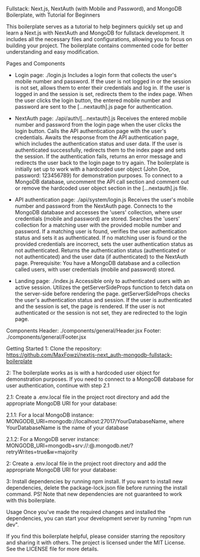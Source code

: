 Fullstack: Next.js, NextAuth (with Mobile and Password), and MongoDB Boilerplate, with Tutorial for Beginners

This boilerplate serves as a tutorial to help beginners quickly set up and learn a Next.js with NextAuth and MongoDB for fullstack development. It includes all the necessary files and configurations, allowing you to focus on building your project. The boilerplate contains commented code for better understanding and easy modification.

Pages and Components

- Login page: ./login.js
  Includes a login form that collects the user's mobile number and password.
  If the user is not logged in or the session is not set, allows them to enter their credentials and log in. 
  If the user is logged in and the session is set, redirects them to the index page.
  When the user clicks the login button, the entered mobile number and password are sent to the [...nextauth].js page for authentication.

- NextAuth page: ./api/auth/[...nextauth].js
  Receives the entered mobile number and password from the login page when the user clicks the login button.
  Calls the API authentication page with the user's credentials.
  Awaits the response from the API authentication page, which includes the authentication status and user data.
  If the user is authenticated successfully, redirects them to the index page and sets the session.
  If the authentication fails, returns an error message and redirects the user back to the login page to try again.
  The boilerplate is initially set up to work with a hardcoded user object (John Doe, password: 123456789) for demonstration purposes. To connect to a MongoDB database, uncomment the API call section and comment out or remove the hardcoded user object section in the [...nextauth].js file.

- API authentication page: ./api/system/login.js
  Receives the user's mobile number and password from the NextAuth page.
  Connects to the MongoDB database and accesses the 'users' collection, where user credentials (mobile and password) are stored.
  Searches the 'users' collection for a matching user with the provided mobile number and password.
  If a matching user is found, verifies the user authentication status and sets it as authenticated.
  If no matching user is found or the provided credentials are incorrect, sets the user authentication status as not authenticated.
  Returns the authentication status (authenticated or not authenticated) and the user data (if authenticated) to the NextAuth page.
  Prerequisite: You have a MongoDB database and a collection called users, with user credentials (mobile and password) stored.

- Landing page: ./index.js
  Accessible only to authenticated users with an active session.
  Utilizes the getServerSideProps function to fetch data on the server-side before rendering the page.
  getServerSideProps checks the user's authentication status and session.
  If the user is authenticated and the session is set, the page is rendered.
  If the user is not authenticated or the session is not set, they are redirected to the login page.

Components
Header: ./components/general/Header.jsx
Footer: ./components/general/Footer.jsx

Getting Started
1: Clone the repository: https://github.com/MaxFowzi/nextjs-next_auth-mongodb-fullstack-boilerplate

2: The boilerplate works as is with a hardcoded user object for demonstration purposes. 
If you need to connect to a MongoDB database for user authentication, continue with step 2.1

2.1: Create a .env.local file in the project root directory and add the appropriate MongoDB URI for your database:

2.1.1: For a local MongoDB instance: 
MONGODB_URI=mongodb://localhost:27017/YourDatabaseName, where YourDatabaseName is the name of your database

2.1.2: For a MongoDB server instance: 
MONGODB_URI=mongodb+srv://<username>:<password>@<cluster-name>.mongodb.net/<database-name>?retryWrites=true&w=majority

2: Create a .env.local file in the project root directory and add the appropriate MongoDB URI for your database:

3: Install dependencies by running npm install. 
If you want to install new dependencies, delete the package-lock.json file before running the install command. 
PS! Note that new dependencies are not guaranteed to work with this boilerplate.

Usage
Once you've made the required changes and installed the dependencies, you can start your development server by running "npm run dev".

If you find this boilerplate helpful, please consider starring the repository and sharing it with others. 
The project is licensed under the MIT License. See the LICENSE file for more details.

